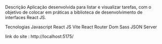 Descrição 
Aplicação desenvolvida para listar e visualizar tarefas, com o objetivo de colocar em práticas a biblioteca de desenvolvimento de interfaces React JS.

Tecnologias 
Javascript
React JS
Vite
React Router Dom
Sass
JSON Server

link do site  :  http://localhost:5175/

